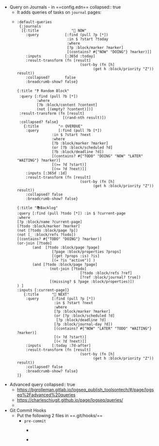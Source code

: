 - Query on Journals - in ==config.edn==
  collapsed:: true
	- It adds queries of tasks on `journal` pages:
	- ```edn
	  :default-queries
	   {:journals
	    [{:title               "🔨 NOW"
	      :query            [:find (pull ?p [*])
	                         :in $ ?start ?today
	                         :where
	                         [?p :block/marker ?marker]
	                         [(contains? #{"NOW" "DOING"} ?marker)]]
	      :inputs           [:365d :today]
	      :result-transform (fn [result]
	                               (sort-by (fn [h]
	                                     (get h :block/priority "Z")) result))
	      :collapsed?       false
	      :breadcrumb-show? false}  
	  
	  {:title "❓ Random Block"
	   :query [:find (pull ?b [*])
	           :where
	           [?b :block/content ?content]
	           (not [(empty? ?content)])]
	   :result-transform (fn [result]
	                       [(rand-nth result)])
	   :collapsed? false}
	     {:title         "🔥 OVERDUE"
	      :query         [:find (pull ?b [*])
	                  :in $ ?start ?next
	                  :where
	                  [?b :block/marker ?marker]
	                  (or [?b :block/scheduled ?d]
	                  [?b :block/deadline ?d])
	                  [(contains? #{"TODO" "DOING" "NOW" "LATER" "WAITING"} ?marker)]
	                  [(>= ?d ?start)]
	                  [(<= ?d ?next)]]
	      :inputs [:365d :1d]
	      :result-transform (fn [result]
	                               (sort-by (fn [h]
	                                     (get h :block/priority "Z")) result))
	      :collapsed? false
	      :breadcrumb-show? false}
	  
	  {:title "📚Backlog"
	  :query [:find (pull ?todo [*]) :in $ ?current-page
	  :where
	  [?p :block/name ?current-page]
	  [?todo :block/marker ?marker]
	  (not [?todo :block/page ?p])
	  (not [_ :block/refs ?todo])
	  [(contains? #{"TODO" "DOING"} ?marker)]
	  (or-join [?todo]
	         (and  [?todo :block/page ?page]
	                  [?page :block/properties ?props]
	                  [(get ?props :is) ?is]
	                  [(= ?is "active")] )
	         (and [?todo :block/page ?page]
	                 (not-join [?todo]
	                               [?todo :block/refs ?ref]
	                               [?ref :block/journal? true])
	                 [(missing? $ ?page :block/properties)])
	  ) ]
	  :inputs [:current-page]}
	     {:title      "📅 NEXT"
	      :query      [:find (pull ?p [*])
	                   :in $ ?start ?next
	                   :where
	                   [?p :block/marker ?marker]
	                   (or [?p :block/scheduled ?d]
	                    [?p :block/deadline ?d]
	                   [?p :block/journal-day ?d])
	                   [(contains? #{"NOW" "LATER" "TODO" "WAITING"} ?marker)]
	                   [(> ?d ?start)]
	                   [(< ?d ?next)]]
	      :inputs     [:today :7d-after]
	      :result-transform (fn [result]
	                               (sort-by (fn [h]
	                                     (get h :block/priority "Z")) result))
	      :collapsed? false
	      :breadcrumb-show? false}
	  ]}
	  ```
- Advanced query
  collapsed:: true
	- https://bgrolleman.gitlab.io/logseq_publish_toolsontech/#/page/logseq%2Fadvanced%20queries
	- https://charleschiugit.github.io/page/logseq/queries/
	-
- Git Commit Hooks
	- Put the following 2 files in ==.git/hooks/==
		- `pre-commit`
			- ```
			  ```
			-